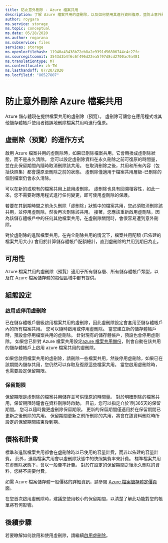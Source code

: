 ```yaml
---
title: 防止意外刪除 - Azure 檔案共用
description: 了解 Azure 檔案共用的虛刪除，以及如何使用其進行資料復原，並防止意外刪除。
author: roygara
ms.service: storage
ms.topic: conceptual
ms.date: 05/28/2020
ms.author: rogarana
ms.subservice: files
services: storage
ms.openlocfilehash: 11940a43438b72eb8a2e9391d56806744c4c27fc
ms.sourcegitcommit: 3543d3b4f6c6f496d22ea5f97d8cd2700ac9a481
ms.translationtype: MT
ms.contentlocale: zh-TW
ms.lasthandoff: 07/20/2020
ms.locfileid: "86527807"
---
```

# <a name="prevent-accidental-deletion-of-azure-file-shares"></a>防止意外刪除 Azure 檔案共用

Azure 儲存體現在提供檔案共用的虛刪除（預覽）。 虛刪除可讓您在應用程式或其他儲存體帳戶使用者錯誤地刪除檔案共用時進行復原。

## <a name="how-soft-delete-preview-works"></a>虛刪除（預覽）的運作方式

啟用 Azure 檔案共用的虛刪除時，如果已刪除檔案共用，它會轉換成虛刪除狀態，而不是永久清除。 您可以設定虛刪除資料在永久刪除之前可復原的時間量，並在此保留期間內隨時取消刪除該共用。 在取消刪除之後，共用和所有內容（包括快照集）都會還原至刪除之前的狀態。 虛刪除僅適用于檔案共用層級-已刪除的個別檔案仍會永久清除。

可以在新的或現有的檔案共用上啟用虛刪除。 虛刪除也具有回溯相容性，如此一來，您不需要對應用程式進行任何變更，即可使用虛刪除的保護。 

若要在其到期時間之前永久刪除「虛刪除」狀態中的檔案共用，您必須取消刪除該共用，並停用虛刪除，然後再次刪除該共用。 接著，您應該重新啟用虛刪除，因為該儲存體帳戶中的任何其他檔案共用，在虛刪除關閉時，會很容易遭到意外刪除。

對於虛刪除的進階檔案共用，在完全刪除共用的情況下，檔案共用配額 (已佈建的檔案共用大小) 會用於計算儲存體帳戶配額總計，直到虛刪除的共用到期日為止。

## <a name="availability"></a>可用性

Azure 檔案共用的虛刪除（預覽）適用于所有儲存層、所有儲存體帳戶類型，以及在 Azure 檔案儲存體的每個區域中都有提供。

## <a name="configuration-settings"></a>組態設定

### <a name="enabling-or-disabling-soft-delete"></a>啟用或停用虛刪除

已在儲存體帳戶層級啟用檔案共用的虛刪除，因此虛刪除設定會套用至儲存體帳戶內的所有檔案共用。 您可以隨時啟用或停用虛刪除。 當您建立新的儲存體帳戶時，預設會停用檔案共用的虛刪除。 針對現有的儲存體帳戶，預設也會停用虛刪除。 如果您已針對 Azure 檔案共用設定[azure 檔案共用備份](../../backup/azure-file-share-backup-overview.md)，則會自動在該共用的儲存體帳戶上啟用 azure 檔案共用的虛刪除。

如果您啟用檔案共用的虛刪除，請刪除一些檔案共用，然後停用虛刪除，如果已在該期間內儲存共用，您仍然可以存取及復原這些檔案共用。 當您啟用虛刪除時，也需要設定保留期限。

### <a name="retention-period"></a>保留期限

保留期限是虛刪除的檔案共用儲存並可供復原的時間量。 對於明確刪除的檔案共用，保留期限時鐘會在資料刪除時啟動。 目前，您可以指定介於1到365天的保留期間。 您可以隨時變更虛刪除保留期限。 更新的保留期間僅適用於在保留期間已更新之後刪除的共用。 保留期間更新之前所刪除的共用，將會在該資料刪除時所設定的保留期間結束後到期。

## <a name="pricing-and-billing"></a>價格和計費

標準和進階檔案共用都會在虛刪除時以已使用的容量計費，而非以佈建的容量計費。 此外，進階檔案共用會以虛刪除狀態中的快照集費率來計費。 標準檔案共用在虛刪除狀態下，會以一般費率計費。 對於在設定的保留期間之後永久刪除的資料，您將不需要付費。

如需 Azure 檔案儲存體一般價格的詳細資訊，請參閱 [Azure 檔案儲存體定價頁面](https://azure.microsoft.com/pricing/details/storage/files/)。

在您首次啟用虛刪除時，建議您使用較小的保留期間，以清楚了解此功能對您的帳單將有何影響。

## <a name="next-steps"></a>後續步驟

若要瞭解如何啟用和使用虛刪除，請繼續[啟用虛刪除](storage-files-enable-soft-delete.md)。
